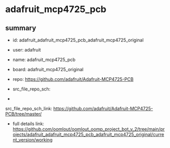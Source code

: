 # adafruit_mcp4725_pcb
 
## summary 
* id: adafruit_adafruit_mcp4725_pcb_adafruit_mcp4725_original
* user: adafruit
* name: adafruit_mcp4725_pcb
* board: adafruit_mcp4725_original
* repo: https://github.com/adafruit/Adafruit-MCP4725-PCB



* src_file_repo_sch: 
*
 src_file_repo_sch_link: https://github.com/adafruit/Adafruit-MCP4725-PCB/tree/master/
* full details link: https://github.com/oomlout/oomlout_oomp_project_bot_v_2/tree/main/projects/adafruit_adafruit_mcp4725_pcb_adafruit_mcp4725_original/current_version/working  






